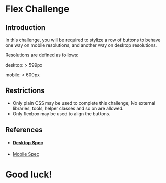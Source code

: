 # Flex Challenge

## Introduction

In this challenge, you will be required to stylize a row of buttons to behave one way on mobile resolutions, and another way on desktop resolutions.

Resolutions are defined as follows:

desktop: > 599px

mobile: < 600px

## Restrictions

* Only plain CSS may be used to complete this challenge; No external libraries, tools, helper classes and so on are allowed.
* Only flexbox may be used to align the buttons.

## References

* #### [Desktop Spec](desktop.jpg)
* [Mobile Spec](mobile.jpg)

# Good luck!

